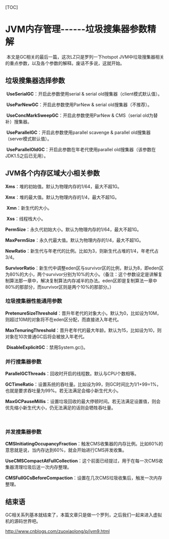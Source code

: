 [TOC]



# JVM内存管理------垃圾搜集器参数精解

​          本文是GC相关的最后一篇，这次LZ只是罗列一下hotspot JVM中垃圾搜集器相关的重点参数，以及各个参数的解释。废话不多说，这就开始。

 

## **垃圾搜集器选择参数**

​          **UseSerialGC**：开启此参数使用serial & serial old搜集器（client模式默认值）。

​          **UseParNewGC**：开启此参数使用ParNew & serial old搜集器（不推荐）。

​          **UseConcMarkSweepGC**：开启此参数使用ParNew & CMS（serial old为替补）搜集器。

​          **UseParallelGC**：开启此参数使用parallel scavenge & parallel old搜集器（server模式默认值）。

​          **UseParallelOldGC**：开启此参数在年老代使用parallel old搜集器（该参数在JDK1.5之后已无用）。

 

## **JVM各个内存区域大小相关参数**

​          **Xms**：堆的初始值。默认为物理内存的1/64，最大不超1G。

​          **Xmx**：堆的最大值。默认为物理内存的1/4，最大不超1G。

​          **Xmn**：新生代的大小。

​          **Xss**：线程栈大小。

​          **PermSize**：永久代初始大小。默认为物理内存的1/64，最大不超1G。

​          **MaxPermSize**：永久代最大值。默认为物理内存的1/4，最大不超1G。

​          **NewRatio**：新生代与年老代的比例。比如为3，则新生代占堆的1/4，年老代占3/4。

​          **SurvivorRatio**：新生代中调整eden区与survivor区的比例，默认为8，即eden区为80%的大小，两个survivor分别为10%的大小。（备注：这个参数设定是讲解复制算法那一章中，解决复制算法内存减半的办法。eden区即是复制算法一章中80%的那部分，而survivor区则是两个10%的那部分。）

 

### **垃圾搜集器性能通用参数**

​          **PretenureSizeThreshold**：晋升年老代的对象大小。默认为0，比如设为10M，则超过10M的对象将不在eden区分配，而直接进入年老代。

​          **MaxTenuringThreshold**：晋升老年代的最大年龄。默认为15，比如设为10，则对象在10次普通GC后将会被放入年老代。

​          **DisableExplicitGC**：禁用System.gc()。

### **并行搜集器参数**

​          **ParallelGCThreads**：回收时开启的线程数。默认与CPU个数相等。

​          **GCTimeRatio**：设置系统的吞吐量。比如设为99，则GC时间比为1/1+99=1%，也就是要求吞吐量为99%。若无法满足会缩小新生代大小。

​          **MaxGCPauseMillis**：设置垃圾回收的最大停顿时间。若无法满足设置值，则会优先缩小新生代大小，仍无法满足的话则会牺牲吞吐量。

​          

### **并发搜集器参数**

 

​          **CMSInitiatingOccupancyFraction**：触发CMS收集器的内存比例。比如60%的意思就是说，当内存达到60%，就会开始进行CMS并发收集。

​          **UseCMSCompactAtFullCollection**：这个前面已经提过，用于在每一次CMS收集器清理垃圾后送一次内存整理。

​          **CMSFullGCsBeforeCompaction**：设置在几次CMS垃圾收集后，触发一次内存整理。

 

## **结束语**

 

​          GC相关系列基本就结束了，本篇文章只是做一个罗列，之后我们一起来进入虚拟机的源码世界吧。



http://www.cnblogs.com/zuoxiaolong/p/jvm9.html